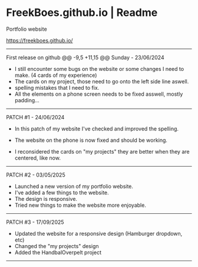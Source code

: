 # FreekBoes.github.io | Readme
 Portfolio website
 
 https://freekboes.github.io/
 
 -------------------------
 
 First release on github 
 @@ -9,5 +11,15 @@ Sunday - 23/06/2024
 - I still encounter some bugs on the website or some changes I need to make. (4 cards of my experience)
 - The cards on my project, those need to go onto the left side line aswell.
 - spelling mistakes that I need to fix.
 - All the elements on a phone screen needs to be fixed asswell, mostly padding... 
 
 --------------------------
 
 PATCH #1 - 24/06/2024
 
 - In this patch of my website I've checked and improved the spelling.
 - The website on the phone is now fixed and should be working.
 
 - I reconsidered the cards on "my projects" they are better when they are centered, like now.
 
 --------------------------

  PATCH #2 - 03/05/2025
 
 - Launched a new version of my portfolio website.
 - I've added a few things to the website.
 - The design is responsive.
 - Tried new things to make the website more enjoyable.

 --------------------------
 
 PATCH #3 - 17/09/2025
 
 - Updated the website for a responsive design (Hamburger dropdown, etc)
 - Changed the "my projects" design
 - Added the HandbalOverpelt project

--------------------------
